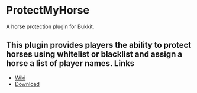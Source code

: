 ProtectMyHorse
==========

A horse protection plugin for Bukkit.

This plugin provides players the ability to protect horses using whitelist or blacklist and assign a horse a list of player names.
Links
-----

* [Wiki](http://wiki.supaham.com/wiki/ProtectMyHorse)
* [Download](http://supaham.com/wp-content/uploads/minecraft/plugins/protectmyhorse-0.1-SNAPSHOT.jar)
